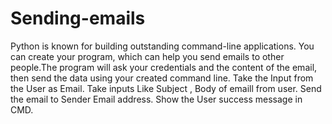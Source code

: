 # Sending-emails
Python is known for building outstanding command-line applications. You can create your program, which can help you send emails to other people.The program will ask your credentials and the content of the email, then send the data using your created command line. Take the Input from the User as Email. Take inputs Like Subject , Body of emaill from user. Send the email to Sender Email address. Show the User success message in CMD.
